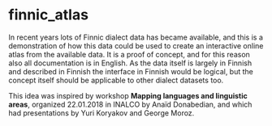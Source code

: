 # finnic_atlas

In recent years lots of Finnic dialect data has became available, and this is a demonstration of how this data could be used to create an interactive online atlas from the available data. It is a proof of concept, and for this reason also all documentation is in English. As the data itself is largely in Finnish and described in Finnish the interface in Finnish would be logical, but the concept itself should be applicable to other dialect datasets too.

This idea was inspired by workshop **Mapping languages and linguistic areas**, organized 22.01.2018 in INALCO by Anaïd Donabedian, and which had presentations by Yuri Koryakov and George Moroz.
